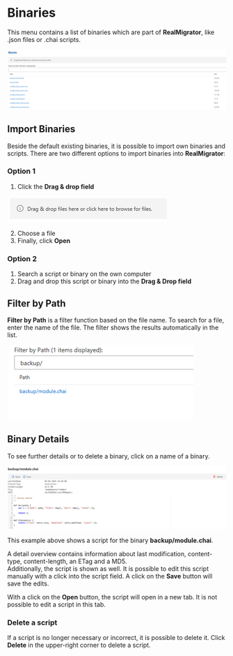 # Binaries

This menu contains a list of binaries which are part of **RealMigrator**, like .json files or .chai scripts.

![](../.gitbook/assets/binaries1.PNG)

## Import Binaries

Beside the default existing binaries, it is possible to import own binaries and scripts. There are two different options to import binaries into **RealMigrator**:

### Option 1

1. Click the **Drag & drop field**

![](../.gitbook/assets/binaries2.PNG)

2. Choose a file
3. Finally, click **Open**

### Option 2

1. Search a script or binary on the own computer
2. Drag and drop this script or binary into the **Drag & Drop field**

## Filter by Path

**Filter by Path** is a filter function based on the file name. To search for a file, enter the name of the file. The filter shows the results automatically in the list.

![](../.gitbook/assets/binaries4.PNG)

## Binary Details

To see further details or to delete a binary, click on a name of a binary.

![](../.gitbook/assets/binaries3.PNG)

This example above shows a script for the binary **backup/module.chai**.

A detail overview contains information about last modification, content-type, content-length, an ETag and a MD5.\
Additionally, the script is shown as well. It is possible to edit this script manually with a click into the script field. A click on the **Save** button will save the edits.

With a click on the **Open** button, the script will open in a new tab. It is not possible to edit a script in this tab.

### Delete a script

If a script is no longer necessary or incorrect, it is possible to delete it. Click **Delete** in the upper-right corner to delete a script.

